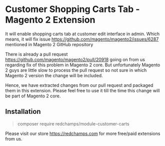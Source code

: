 # Customer Shopping Carts Tab - Magento 2 Extension 
It will enable shopping carts tab at customer edit interface in admin. Which means, it will fix issue https://github.com/magento/magento2/issues/6287 mentioned in Magento 2 GitHub repository

There is already a pull request https://github.com/magento/magento2/pull/20918 going on from us regarding fix of this problem in Magento 2 core. But unfortunately Magento 2 guys are little slow to process the pull request so not sure in which Magento 2 version the change will be included.

Hence, we have extracted changes from our pull request and packaged them in this extension. Please feel free to use it till the time this change will be part of Magento 2 core.

## Installation

> composer require redchamps/module-customer-carts



Please visit our store https://redchamps.com for more free/paid extensions from us.

